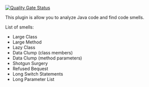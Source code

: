 [![Quality Gate Status](https://sonarcloud.io/api/project_badges/measure?project=jason30704_CodeHawk&metric=alert_status)](https://sonarcloud.io/dashboard?id=jason30704_CodeHawk)

This plugin is allow you to analyze Java code and find code smells. 

List of smells:

* Large Class
* Large Method
* Lazy Class
* Data Clump (class members)
* Data Clump (method parameters)
* Shotgun Surgery
* Refused Bequest
* Long Switch Statements
* Long Parameter List
